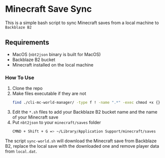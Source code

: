 # Minecraft Save Sync

This is a simple bash script to sync Minecraft saves from a local machine to `Backblaze B2`

## Requirements

- MacOS (`nbt2json` binary is built for MacOS)
- Backblaze B2 bucket
- Minecraft installed on the local machine

### How To Use

1. Clone the repo
2. Make files executable if they are not
   ```bash
   find ./cli-mc-world-manager/ -type f ! -name ".*" -exec chmod +x {} \;
   ```
3. Edit the `*.sh` files to add your Backblaze B2 bucket name and the name of your Minecraft save
4. Put `nbt2json` to your `minecraft/saves` folder
   ```bash
   CMND + Shift + G => ~/Library/Application Support/minecraft/saves
   ```

The script `sync-world.sh` will download the Minecraft save from Backblaze B2, replace the local save with the downloaded one and remove player data from `local.dat`.
